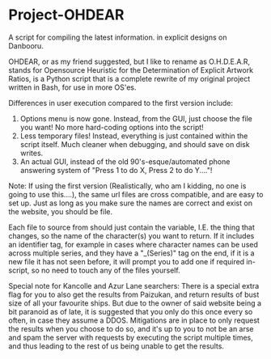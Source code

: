 # Project-OHDEAR
A script for compiling the latest information. in explicit designs on Danbooru.

OHDEAR, or as my friend suggested, but I like to rename as O.H.D.E.A.R, stands for Opensource Heuristic for the Determination of Explicit Artwork Ratios, is a Python script that is a complete rewrite of my original project written in Bash, for use in more OS'es. 

Differences in user execution compared to the first version include:
1. Options menu is now gone. Instead, from the GUI, just choose the file you want! No more hard-coding options into the script!
2. Less temporary files! Instead, everything is just contained within the script itself. Much cleaner when debugging, and should save on disk writes.
3. An actual GUI, instead of the old 90's-esque/automated phone answering system of "Press 1 to do X, Press 2 to do Y...."!

Note: If using the first version (Realistically, who am I kidding, no one is going to use this....), the same url files are cross compatible, and are easy to set up. Just as long as you make sure the names are correct and exist on the website, you should be file.

Each file to source from should just contain the variable, I.E. the thing that changes, so the name of the character(s) you want to return. If it includes an identifier tag, for example in cases where character names can be used across multiple series, and they have a "\_(Series)" tag on the end, if it is a new file it has not seen before, it will prompt you to add one if required in-script, so no need to touch any of the files yourself.

Special note for Kancolle and Azur Lane searchers: There is a special extra flag for you to also get the results from Paizukan, and return results of bust size of all your favourite ships. But due to the owner of said website being a bit paranoid as of late, it is suggested that you only do this once every so often, in case they assume a DDOS. Mitigations are in place to only request the results when you choose to do so, and it's up to you to not be an arse and spam the server with requests by executing the script multiple times, and thus leading to the rest of us being unable to get the results.

